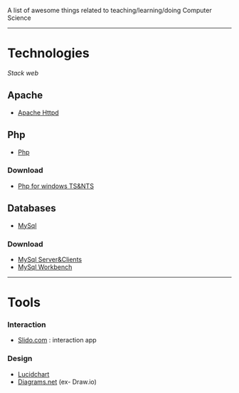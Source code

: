 A list of awesome things related to teaching/learning/doing Computer Science

---

# Technologies

*Stack web*

## Apache
* [Apache Httpd](http://apachelounge.com/)

## Php
* [Php](https://www.php.net/)
### Download
* [Php for windows TS&NTS](https://windows.php.net/download#php-8.0)


## Databases
* [MySql](https://www.mysql.com/)
### Download
* [MySql Server&Clients](https://dev.mysql.com/downloads/mysql/)
* [MySql Workbench](https://dev.mysql.com/downloads/workbench/)


---

# Tools

### Interaction
* [Slido.com](https://www.sli.do/) : interaction app


### Design
* [Lucidchart](https://www.lucidchart.com/)
* [Diagrams.net](https://app.diagrams.net/) (ex- Draw.io)



